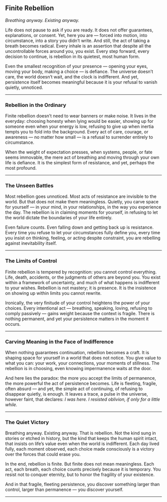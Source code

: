 ## **Finite Rebellion**

*Breathing anyway. Existing anyway.*

Life does not pause to ask if you are ready. It does not offer guarantees, explanations, or consent. Yet, here you are — forced into motion, into circumstance, into a story you didn’t write. And still, the act of taking a breath becomes radical. Every inhale is an assertion that despite all the uncontrollable forces around you, you exist. Every step forward, every decision to continue, is rebellion in its quietest, most human form.

Even the smallest recognition of your presence — opening your eyes, moving your body, making a choice — is defiance. The universe doesn’t care, the world doesn’t wait, and the clock is indifferent. And yet, persistence itself becomes meaningful because it is your refusal to vanish quietly, unnoticed.

---

### **Rebellion in the Ordinary**

Finite rebellion doesn’t need to wear banners or make noise. It lives in the everyday: choosing honesty when lying would be easier, showing up for someone even when your energy is low, refusing to give up when inertia tempts you to fold into the background. Every act of care, courage, or awareness — no matter how small — is a refusal to surrender entirely to circumstance.

When the weight of expectation presses, when systems, people, or fate seems immovable, the mere act of breathing and moving through your own life is defiance. It is the simplest form of resistance, and yet, perhaps the most profound.

---

### **The Unseen Battles**

Most rebellion goes unnoticed. Most acts of resistance are invisible to the world. But that does not make them meaningless. Quietly, you carve space for yourself — in your mind, in your relationships, in the way you experience the day. The rebellion is in claiming moments for yourself, in refusing to let the world dictate the boundaries of your life entirely.

Even failure counts. Even falling down and getting back up is resistance. Every time you refuse to let your circumstances fully define you, every time you insist on thinking, feeling, or acting despite constraint, you are rebelling against inevitability itself.

---

### **The Limits of Control**

Finite rebellion is tempered by recognition: you cannot control everything. Life, death, accidents, or the judgments of others are beyond you. You exist within a framework of uncertainty, and much of what happens is indifferent to your wishes. Rebellion is not mastery; it is presence. It is the insistence on showing up within limits you cannot rewrite.

Ironically, the very finitude of your control heightens the power of your choices. Every intentional act — breathing, speaking, loving, refusing to comply passively — gains weight because the context is fragile. There is nothing permanent, and yet your persistence matters in the moment it occurs.

---

### **Carving Meaning in the Face of Indifference**

When nothing guarantees continuation, rebellion becomes a craft. It is shaping space for yourself in a world that does not notice. You give value to what you can: your work, your connections, your moments of stillness. The rebellion is in choosing, even knowing impermanence waits at the door.

And here lies the paradox: the more you accept the limits of permanence, the more powerful the act of persistence becomes. Life is fleeting, fragile, often absurd — and yet, the simple act of continuing, of refusing to disappear quietly, is enough. It leaves a trace, a pulse in the universe, however faint, that declares: *I was here. I resisted oblivion, if only for a little while.*

---

### **The Quiet Victory**

Breathing anyway. Existing anyway. That is rebellion. Not the kind sung in stories or etched in history, but the kind that keeps the human spirit intact, that insists on life’s value even when the world is indifferent. Each day lived fully, each moment observed, each choice made consciously is a victory over the forces that could erase you.

In the end, rebellion is finite. But finite does not mean meaningless. Each act, each breath, each choice counts precisely because it is temporary. You resist not to conquer eternity, but to honor the fragility of your existence.

And in that fragile, fleeting persistence, you discover something larger than control, larger than permanence — you discover yourself.

---
